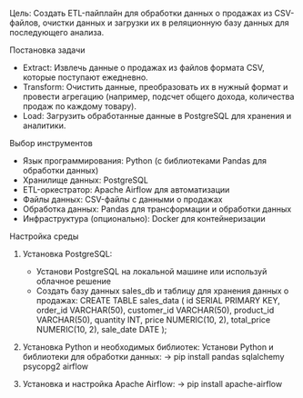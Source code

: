 Цель: Создать ETL-пайплайн для обработки данных о продажах из CSV-файлов, очистки данных и загрузки их в реляционную базу данных для последующего анализа.

Постановка задачи
- Extract: Извлечь данные о продажах из файлов формата CSV, которые поступают ежедневно.
- Transform: Очистить данные, преобразовать их в нужный формат и провести агрегацию (например, подсчет общего дохода, количества продаж по каждому товару).
- Load: Загрузить обработанные данные в PostgreSQL для хранения и аналитики.

Выбор инструментов
- Язык программирования: Python (с библиотеками Pandas для обработки данных)
- Хранилище данных: PostgreSQL
- ETL-оркестратор: Apache Airflow для автоматизации
- Файлы данных: CSV-файлы с данными о продажах
- Обработка данных: Pandas для трансформации и обработки данных
- Инфраструктура (опционально): Docker для контейнеризации

Настройка среды
1. Установка PostgreSQL:
   - Установи PostgreSQL на локальной машине или используй облачное решение
   - Создать базу данных sales_db и таблицу для хранения данных о продажах:
  CREATE TABLE sales_data (
    id SERIAL PRIMARY KEY,
    order_id VARCHAR(50),
    customer_id VARCHAR(50),
    product_id VARCHAR(50),
    quantity INT,
    price NUMERIC(10, 2),
    total_price NUMERIC(10, 2),
    sale_date DATE
);

2. Установка Python и необходимых библиотек: Установи Python и библиотеки для обработки данных:
   -> pip install pandas sqlalchemy psycopg2 airflow
     
3. Установка и настройка Apache Airflow:
   -> pip install apache-airflow

